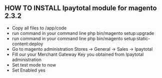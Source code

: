 ## HOW TO INSTALL Ipaytotal module for magento 2.3.2

- Copy all files to /app/code
- run command in your command line php bin/magento setup:upgrade
- run command in your command line php bin/magento setup:static-content:deploy
- Go to magento administration Stores -> General -> Sales -> Ipaytotal
- Fill our your Merchant Gateway Key you obtained from Ipaytotal administration
- Set test mode to now
- Set Enabled yes

